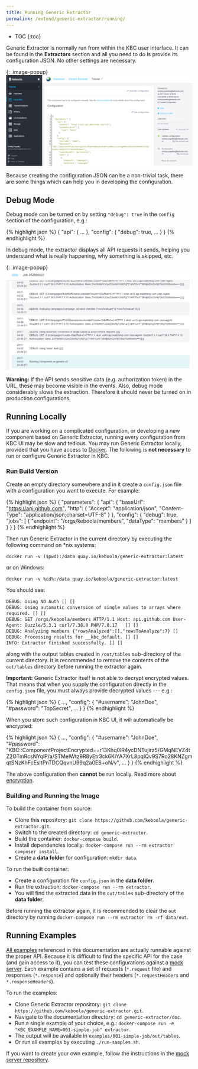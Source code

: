 ```yaml
---
title: Running Generic Extractor
permalink: /extend/generic-extractor/running/
---
```


* TOC
{:toc}

Generic Extractor is normally run from within the KBC user interface. It can be found in the **Extractors** section 
and all you need to do is provide its configuration JSON. No other settings are necessary.

{: .image-popup}
![Screenshot - Generic Extractor Configuration](/extend/generic-extractor/configuration.png)

Because creating the configuration JSON can be a non-trivial task, there are some things which can help 
you in developing the configuration.

## Debug Mode
Debug mode can be turned on by setting `"debug": true` in the `config` section of the configuration, e.g.:

{% highlight json %}
{
    "api": {
        ...
    },
    "config": {
        "debug": true,
        ...
    }
}
{% endhighlight %}

In debug mode, the extractor displays all API requests it sends, helping you understand what is really happening, 
why something is skipped, etc.

{: .image-popup}
![Screenshot - Debug Logs](/extend/generic-extractor/events.png)

**Warning:** If the API sends sensitive data (e.g. authorization token) in the URL, these may become
visible in the events. Also, debug mode considerably slows the extraction. Therefore it should never
be turned on in production configurations.

## Running Locally
If you are working on a complicated configuration, or developing a new component based on 
Generic Extractor, running every configuration from KBC UI may be slow and tedious. 
You may run Generic Extractor locally, provided that you have access to [Docker](/extend/docker/tutorial/). 
The following is **not necessary** to run or configure Generic Extractor in KBC.

### Run Build Version
Create an empty directory somewhere and in it create a `config.json` file with a
configuration you want to execute. For example:

{% highlight json %}
{
  "parameters": {
    "api": {
      "baseUrl": "https://api.github.com",
      "http": {
        "Accept": "application/json",
        "Content-Type": "application/json;charset=UTF-8"
      }
    },
    "config": {
      "debug": true,
      "jobs": [
        {
          "endpoint": "/orgs/keboola/members",
          "dataType": "members"
        }
      ]
    }
  }
}
{% endhighlight %}

Then run Generic Extractor in the current directory by executing the following command on *nix systems:

    docker run -v ($pwd):/data quay.io/keboola/generic-extractor:latest

or on Windows:

    docker run -v %cd%:/data quay.io/keboola/generic-extractor:latest

You should see:

    DEBUG: Using NO Auth [] []
    DEBUG: Using automatic conversion of single values to arrays where required. [] []
    DEBUG: GET /orgs/keboola/members HTTP/1.1 Host: api.github.com User-Agent: Guzzle/5.3.1 curl/7.38.0 PHP/7.0.17   [] []
    DEBUG: Analyzing members {"rowsAnalyzed":[],"rowsToAnalyze":7} []
    DEBUG: Processing results for __kbc_default. [] []
    INFO: Extractor finished successfully. [] []

along with the output tables created in `/out/tables` sub-directory of the current directory.
It is recommended to remove the contents of the `out/tables` directory before running the extractor again.

**Important:** Generic Extractor itself is not able to decrypt encrypted values. That means that when you 
supply the configuration directly in the `config.json` file, you must always provide decrypted values --- e.g.:

{% highlight json %}
{
    ...,
    "config": {
        "#username": "JohnDoe",
        "#password": "TopSecret",
        ...
    }
}
{% endhighlight %}

When you store such configuration in KBC UI, it will automatically be encrypted:

{% highlight json %}
{
    ...,
    "config": {
        "#username": "JohnDoe",
        "#password": "KBC::ComponentProjectEncrypted==r13Khq0lR4ycDNTujirz5/GMqNEVZ4tZ2OTmRcsNYqlP/a/STMelWtz9R8yEtr3ck6KiYA7XrL8pqIQv9S7Ro28KNZgmqtSNzKhFcEsItPnTDCQqvnU99q2a0ES+oN/v",
        ...
    }
}
{% endhighlight %}

The above configuration then **cannot** be run locally. 
Read more about [encryption](/overview/encryption/).

### Building and Running the Image
To build the container from source:

- Clone this repository: `git clone https://github.com/keboola/generic-extractor.git`.
- Switch to the created directory: `cd generic-extractor`.
- Build the container: `docker-compose build`.
- Install dependencies locally: `docker-compose run --rm extractor composer install`.
- Create a **data folder** for configuration: `mkdir data`.

To run the built container:

- Create a configuration file `config.json` in the **data folder**.
- Run the extraction: `docker-compose run --rm extractor`.
- You will find the extracted data in the `out/tables` sub-directory of the **data folder**.

Before running the extractor again, it is recommended to clear the `out` directory by
running `docker-compose run --rm extractor rm -rf data/out`.

## Running Examples
[All examples](https://github.com/keboola/generic-extractor/tree/master/doc) referenced in this documentation are actually runnable against the proper API. Because
it is difficult to find the specific API for the case (and gain access to it), you can test 
these configurations against a [mock server](https://github.com/keboola/ex-generic-mock-server). 
Each example contains a set of requests (`*.request` file) and responses (`*.response`) and 
optionally their headers (`*.requestHeaders` and `*.responseHeaders`). 

To run the examples:

- Clone Generic Extractor repository: `git clone https://github.com/keboola/generic-extractor.git`.
- Navigate to the documentation directory: `cd generic-extractor/doc`.
- Run a single example of your choice, e.g.: `docker-compose run -e "KBC_EXAMPLE_NAME=001-simple-job" extractor`.
- The output will be available in `examples/001-simple-job/out/tables`.
- Or run all examples by executing `./run-samples.sh`.

If you want to create your own example, follow the instructions in the [mock server repository](https://github.com/keboola/ex-generic-mock-server/blob/master/README.md#creating-examples).
